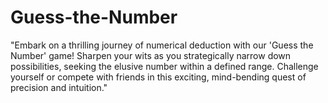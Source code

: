 # Guess-the-Number
 "Embark on a thrilling journey of numerical deduction with our 'Guess the Number' game! Sharpen your wits as you strategically narrow down possibilities, seeking the elusive number within a defined range. Challenge yourself or compete with friends in this exciting, mind-bending quest of precision and intuition."
